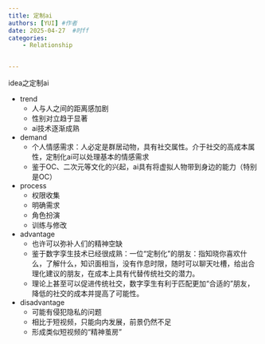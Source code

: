 ```yaml
---
title: 定制ai
authors: [YUI] #作者
date: 2025-04-27  #时ff
categories: 
    - Relationship


---
```


idea之定制ai

- trend
    - 人与人之间的距离感加剧
    - 性别对立趋于显著
    - ai技术逐渐成熟
- demand
    - 个人情感需求：人必定是群居动物，具有社交属性。介于社交的高成本属性，定制化ai可以处理基本的情感需求
    - 鉴于OC、二次元等文化的兴起，ai具有将虚拟人物带到身边的能力（特别是OC）
- process
    - 权限收集
    - 明确需求
    - 角色扮演
    - 训练与修改
- advantage
    - 也许可以弥补人们的精神空缺
    - 鉴于数字孪生技术已经很成熟：一位“定制化”的朋友：指知晓你喜欢什么，了解什么，知识面相当，没有作息时限，随时可以聊天吐槽，给出合理化建议的朋友，在成本上具有代替传统社交的潜力。
    - 理论上甚至可以促进传统社交，数字孪生有利于匹配更加“合适的”朋友，降低的社交的成本并提高了可能性。
- disadvantage
    - 可能有侵犯隐私的问题
    - 相比于短视频，只能向内发展，前景仍然不足
    - 形成类似短视频的“精神茧房”

